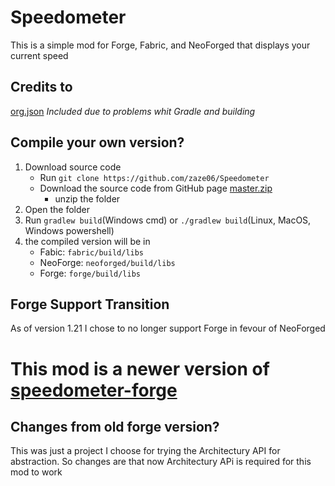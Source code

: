 # Speedometer
This is a simple mod for Forge, Fabric, and NeoForged that displays your current speed

## Credits to
[org.json](https://www.json.org/json-en.html) *Included due to problems whit Gradle and building*

## Compile your own version?
1. Download source code
   * Run `git clone https://github.com/zaze06/Speedometer`
   * Download the source code from GitHub page [master.zip](https://github.com/zaze06/Speedometer/archive/refs/heads/master.zip)
     * unzip the folder
2. Open the folder
3. Run `gradlew build`(Windows cmd) or `./gradlew build`(Linux, MacOS, Windows powershell)
4. the compiled version will be in
   * Fabic: `fabric/build/libs`
   * NeoForge: `neoforged/build/libs`
   * Forge: `forge/build/libs`

## Forge Support Transition
As of version 1.21 I chose to no longer support Forge in fevour of NeoForged


# This mod is a newer version of [speedometer-forge](https://github.com/zaze06/speedometer-forge)

## Changes from old forge version?
This was just a project I choose for trying the Architectury API for abstraction.
So changes are that now Architectury APi is required for this mod to work
